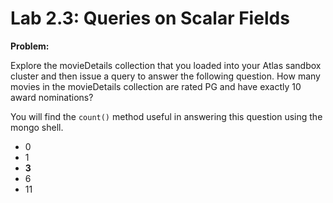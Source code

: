 # Lab 2.3: Queries on Scalar Fields

**Problem:**

Explore the movieDetails collection that you loaded into your Atlas sandbox cluster and then issue a query to answer the following question. How many movies in the movieDetails collection are rated PG and have exactly 10 award nominations?

You will find the ```count()``` method useful in answering this question using the mongo shell.

- 0
- 1
- **3**
- 6
- 11